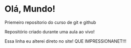 # Olá, Mundo!
 Priemeiro repositorio do curso de git e github

Repositório criado durante uma aula ao vivo! 

Essa linha eu alterei direto no site! QUE IMPRESSIONANET!!!
